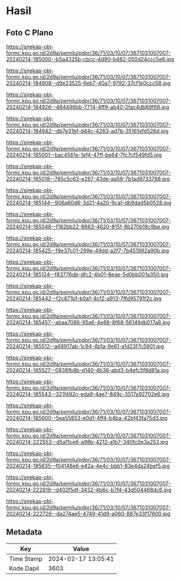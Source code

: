 # Hasil

## Foto C Plano

https://sirekap-obj-formc.kpu.go.id/2d9a/pemilu/pdpr/36/71/03/10/07/3671031007007-20240214-185000--b5a4325b-cbcc-4d90-b482-050d24ccc5e6.jpg

https://sirekap-obj-formc.kpu.go.id/2d9a/pemilu/pdpr/36/71/03/10/07/3671031007007-20240214-184908--d9e23525-6eb7-40a7-9792-37cf1e0ccc08.jpg

https://sirekap-obj-formc.kpu.go.id/2d9a/pemilu/pdpr/36/71/03/10/07/3671031007007-20240214-184926--484496bb-7714-4ff9-ab40-2fac4db69f66.jpg

https://sirekap-obj-formc.kpu.go.id/2d9a/pemilu/pdpr/36/71/03/10/07/3671031007007-20240214-184942--db7e31bf-d44c-4263-ad7b-35161efd526d.jpg

https://sirekap-obj-formc.kpu.go.id/2d9a/pemilu/pdpr/36/71/03/10/07/3671031007007-20240214-185001--bac4561e-1ef4-47ff-be64-7fc7cf549fd5.jpg

https://sirekap-obj-formc.kpu.go.id/2d9a/pemilu/pdpr/36/71/03/10/07/3671031007007-20240214-185018--785c5c63-e267-43de-aa58-7b1ad9733788.jpg

https://sirekap-obj-formc.kpu.go.id/2d9a/pemilu/pdpr/36/71/03/10/07/3671031007007-20240214-185144--906a60d6-3d21-4a20-9ca1-db9dad5b0528.jpg

https://sirekap-obj-formc.kpu.go.id/2d9a/pemilu/pdpr/36/71/03/10/07/3671031007007-20240214-185048--f182bb22-8663-4620-815f-8b270b18c9be.jpg

https://sirekap-obj-formc.kpu.go.id/2d9a/pemilu/pdpr/36/71/03/10/07/3671031007007-20240214-185425--f9e37c01-299e-49dd-a2f7-7b451992a90b.jpg

https://sirekap-obj-formc.kpu.go.id/2d9a/pemilu/pdpr/36/71/03/10/07/3671031007007-20240214-185124--f83776db-dfc2-4b01-8eae-5d0bb001a350.jpg

https://sirekap-obj-formc.kpu.go.id/2d9a/pemilu/pdpr/36/71/03/10/07/3671031007007-20240214-185442--f2c871b1-b0a1-4cf2-a913-7ffd95791f2c.jpg

https://sirekap-obj-formc.kpu.go.id/2d9a/pemilu/pdpr/36/71/03/10/07/3671031007007-20240214-185457--abaa7066-95a6-4e89-8f68-56149db017a8.jpg

https://sirekap-obj-formc.kpu.go.id/2d9a/pemilu/pdpr/36/71/03/10/07/3671031007007-20240214-185512--a68917ab-1c94-4b1a-9e61-a1d23f7c5901.jpg

https://sirekap-obj-formc.kpu.go.id/2d9a/pemilu/pdpr/36/71/03/10/07/3671031007007-20240214-185527--0838fb8b-d140-4b36-abd3-b4efc5f6d81a.jpg

https://sirekap-obj-formc.kpu.go.id/2d9a/pemilu/pdpr/36/71/03/10/07/3671031007007-20240214-185543--321f482c-eda9-4ae7-849c-3517a92702e6.jpg

https://sirekap-obj-formc.kpu.go.id/2d9a/pemilu/pdpr/36/71/03/10/07/3671031007007-20240214-185600--5ea55853-e0d1-4ff4-b4ba-42bf43fa75d3.jpg

https://sirekap-obj-formc.kpu.go.id/2d9a/pemilu/pdpr/36/71/03/10/07/3671031007007-20240214-222553--d5a11ce6-a98b-4212-a1b7-340fc0e3a253.jpg

https://sirekap-obj-formc.kpu.go.id/2d9a/pemilu/pdpr/36/71/03/10/07/3671031007007-20240214-185635--f04148e6-e42a-4e4c-bbb1-83e4da24bef5.jpg

https://sirekap-obj-formc.kpu.go.id/2d9a/pemilu/pdpr/36/71/03/10/07/3671031007007-20240214-222819--d402f5df-3432-4b6c-b7f4-43d504468dc6.jpg

https://sirekap-obj-formc.kpu.go.id/2d9a/pemilu/pdpr/36/71/03/10/07/3671031007007-20240214-222726--da274ae5-4749-41d9-a060-887e33f17600.jpg


## Metadata

| Key        | Value               |
| ---------- | ------------------- |
| Time Stamp | 2024-02-17 13:05:41 |
| Kode Dapil | 3603                |



